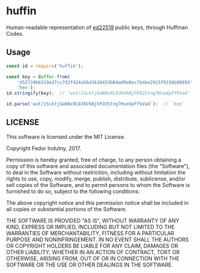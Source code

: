 # huffin

Human-readable representation of [ed22519][0] public keys, through Huffman
Codes.

## Usage

```js
const id = require('huffin');

const key = Buffer.from(
    'd52724b6319a37cc7d2f424a5643638453b64ad9e0ec7bdee2915f9156b80693',
    'hex');
id.stringify(key);  // 'wut/1ScktjGaN8x9L0JKVkNjhFO2Stng7Hve4pFfkVa4'

id.parse('wut/1ScktjGaN8x9L0JKVkNjhFO2Stng7Hve4pFfkVa4');  // `key`
```

## LICENSE

This software is licensed under the MIT License.

Copyright Fedor Indutny, 2017.

Permission is hereby granted, free of charge, to any person obtaining a
copy of this software and associated documentation files (the
"Software"), to deal in the Software without restriction, including
without limitation the rights to use, copy, modify, merge, publish,
distribute, sublicense, and/or sell copies of the Software, and to permit
persons to whom the Software is furnished to do so, subject to the
following conditions:

The above copyright notice and this permission notice shall be included
in all copies or substantial portions of the Software.

THE SOFTWARE IS PROVIDED "AS IS", WITHOUT WARRANTY OF ANY KIND, EXPRESS
OR IMPLIED, INCLUDING BUT NOT LIMITED TO THE WARRANTIES OF
MERCHANTABILITY, FITNESS FOR A PARTICULAR PURPOSE AND NONINFRINGEMENT. IN
NO EVENT SHALL THE AUTHORS OR COPYRIGHT HOLDERS BE LIABLE FOR ANY CLAIM,
DAMAGES OR OTHER LIABILITY, WHETHER IN AN ACTION OF CONTRACT, TORT OR
OTHERWISE, ARISING FROM, OUT OF OR IN CONNECTION WITH THE SOFTWARE OR THE
USE OR OTHER DEALINGS IN THE SOFTWARE.

[0]: https://en.wikipedia.org/wiki/EdDSA#Ed25519

